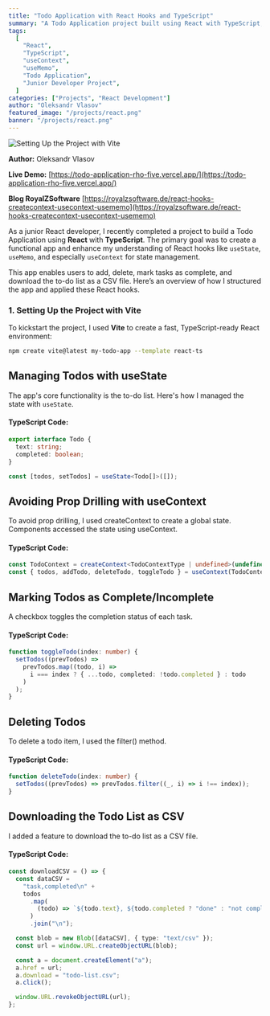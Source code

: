 ```yaml
---
title: "Todo Application with React Hooks and TypeScript"
summary: "A Todo Application project built using React with TypeScript, diving into React features like useContext and useMemo."
tags:
  [
    "React",
    "TypeScript",
    "useContext",
    "useMemo",
    "Todo Application",
    "Junior Developer Project",
  ]
categories: ["Projects", "React Development"]
author: "Oleksandr Vlasov"
featured_image: "/projects/react.png"
banner: "/projects/react.png"
---
```


![Setting Up the Project with Vite](/projects/react.png)

**Author:** Oleksandr Vlasov

**Live Demo:** [https://todo-application-rho-five.vercel.app/](https://todo-application-rho-five.vercel.app/)

**Blog RoyalZSoftware** [https://royalzsoftware.de/react-hooks-createcontext-usecontext-usememo](https://royalzsoftware.de/react-hooks-createcontext-usecontext-usememo)

As a junior React developer, I recently completed a project to build a Todo Application using **React** with **TypeScript**. The primary goal was to create a functional app and enhance my understanding of React hooks like `useState`, `useMemo`, and especially `useContext` for state management.

This app enables users to add, delete, mark tasks as complete, and download the to-do list as a CSV file. Here’s an overview of how I structured the app and applied these React hooks.

### 1. Setting Up the Project with Vite

To kickstart the project, I used **Vite** to create a fast, TypeScript-ready React environment:

```bash
npm create vite@latest my-todo-app --template react-ts
```

## Managing Todos with useState

The app's core functionality is the to-do list. Here's how I managed the state with `useState`.

#### TypeScript Code:

```typescript
export interface Todo {
  text: string;
  completed: boolean;
}

const [todos, setTodos] = useState<Todo[]>([]);
```

## Avoiding Prop Drilling with useContext

To avoid prop drilling, I used createContext to create a global state. Components accessed the state using useContext.

#### TypeScript Code:

```typescript
const TodoContext = createContext<TodoContextType | undefined>(undefined);
const { todos, addTodo, deleteTodo, toggleTodo } = useContext(TodoContext);
```

## Marking Todos as Complete/Incomplete

A checkbox toggles the completion status of each task.

#### TypeScript Code:

```typescript
function toggleTodo(index: number) {
  setTodos((prevTodos) =>
    prevTodos.map((todo, i) =>
      i === index ? { ...todo, completed: !todo.completed } : todo
    )
  );
}
```

## Deleting Todos

To delete a todo item, I used the filter() method.

#### TypeScript Code:

```typescript
function deleteTodo(index: number) {
  setTodos((prevTodos) => prevTodos.filter((_, i) => i !== index));
}
```

## Downloading the Todo List as CSV

I added a feature to download the to-do list as a CSV file.

#### TypeScript Code:

```typescript
const downloadCSV = () => {
  const dataCSV =
    "task,completed\n" +
    todos
      .map(
        (todo) => `${todo.text}, ${todo.completed ? "done" : "not completed"}`
      )
      .join("\n");

  const blob = new Blob([dataCSV], { type: "text/csv" });
  const url = window.URL.createObjectURL(blob);

  const a = document.createElement("a");
  a.href = url;
  a.download = "todo-list.csv";
  a.click();

  window.URL.revokeObjectURL(url);
};
```
